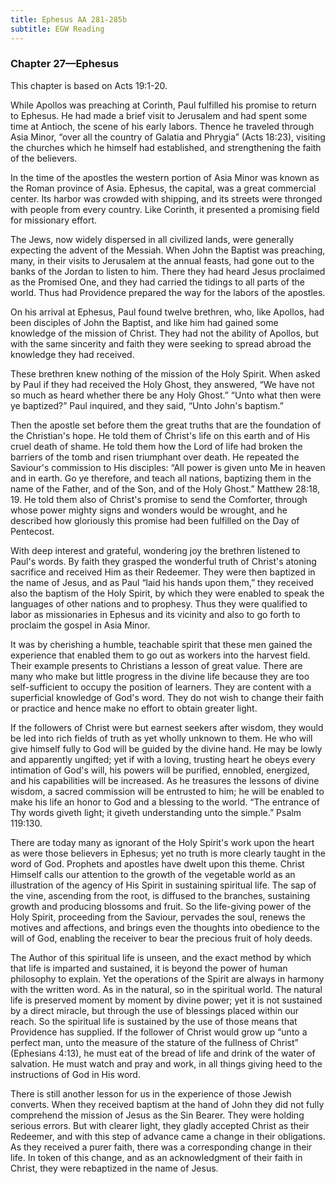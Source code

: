 ```yaml
---
title: Ephesus AA 281-285b
subtitle: EGW Reading
---
```


### Chapter 27—Ephesus

This chapter is based on Acts 19:1-20.

While Apollos was preaching at Corinth, Paul fulfilled his promise to return to Ephesus. He had made a brief visit to Jerusalem and had spent some time at Antioch, the scene of his early labors. Thence he traveled through Asia Minor, “over all the country of Galatia and Phrygia” (Acts 18:23), visiting the churches which he himself had established, and strengthening the faith of the believers.

In the time of the apostles the western portion of Asia Minor was known as the Roman province of Asia. Ephesus, the capital, was a great commercial center. Its harbor was crowded with shipping, and its streets were thronged with people from every country. Like Corinth, it presented a promising field for missionary effort.

The Jews, now widely dispersed in all civilized lands, were generally expecting the advent of the Messiah. When John the Baptist was preaching, many, in their visits to Jerusalem at the annual feasts, had gone out to the banks of the Jordan to listen to him. There they had heard Jesus proclaimed as the Promised One, and they had carried the tidings to all parts of the world. Thus had Providence prepared the way for the labors of the apostles.

On his arrival at Ephesus, Paul found twelve brethren, who, like Apollos, had been disciples of John the Baptist, and like him had gained some knowledge of the mission of Christ. They had not the ability of Apollos, but with the same sincerity and faith they were seeking to spread abroad the knowledge they had received.

These brethren knew nothing of the mission of the Holy Spirit. When asked by Paul if they had received the Holy Ghost, they answered, “We have not so much as heard whether there be any Holy Ghost.” “Unto what then were ye baptized?” Paul inquired, and they said, “Unto John's baptism.”

Then the apostle set before them the great truths that are the foundation of the Christian's hope. He told them of Christ's life on this earth and of His cruel death of shame. He told them how the Lord of life had broken the barriers of the tomb and risen triumphant over death. He repeated the Saviour's commission to His disciples: “All power is given unto Me in heaven and in earth. Go ye therefore, and teach all nations, baptizing them in the name of the Father, and of the Son, and of the Holy Ghost.” Matthew 28:18, 19. He told them also of Christ's promise to send the Comforter, through whose power mighty signs and wonders would be wrought, and he described how gloriously this promise had been fulfilled on the Day of Pentecost.

With deep interest and grateful, wondering joy the brethren listened to Paul's words. By faith they grasped the wonderful truth of Christ's atoning sacrifice and received Him as their Redeemer. They were then baptized in the name of Jesus, and as Paul “laid his hands upon them,” they received also the baptism of the Holy Spirit, by which they were enabled to speak the languages of other nations and to prophesy. Thus they were qualified to labor as missionaries in Ephesus and its vicinity and also to go forth to proclaim the gospel in Asia Minor.

It was by cherishing a humble, teachable spirit that these men gained the experience that enabled them to go out as workers into the harvest field. Their example presents to Christians a lesson of great value. There are many who make but little progress in the divine life because they are too self-sufficient to occupy the position of learners. They are content with a superficial knowledge of God's word. They do not wish to change their faith or practice and hence make no effort to obtain greater light.

If the followers of Christ were but earnest seekers after wisdom, they would be led into rich fields of truth as yet wholly unknown to them. He who will give himself fully to God will be guided by the divine hand. He may be lowly and apparently ungifted; yet if with a loving, trusting heart he obeys every intimation of God's will, his powers will be purified, ennobled, energized, and his capabilities will be increased. As he treasures the lessons of divine wisdom, a sacred commission will be entrusted to him; he will be enabled to make his life an honor to God and a blessing to the world. “The entrance of Thy words giveth light; it giveth understanding unto the simple.” Psalm 119:130.

There are today many as ignorant of the Holy Spirit's work upon the heart as were those believers in Ephesus; yet no truth is more clearly taught in the word of God. Prophets and apostles have dwelt upon this theme. Christ Himself calls our attention to the growth of the vegetable world as an illustration of the agency of His Spirit in sustaining spiritual life. The sap of the vine, ascending from the root, is diffused to the branches, sustaining growth and producing blossoms and fruit. So the life-giving power of the Holy Spirit, proceeding from the Saviour, pervades the soul, renews the motives and affections, and brings even the thoughts into obedience to the will of God, enabling the receiver to bear the precious fruit of holy deeds.

The Author of this spiritual life is unseen, and the exact method by which that life is imparted and sustained, it is beyond the power of human philosophy to explain. Yet the operations of the Spirit are always in harmony with the written word. As in the natural, so in the spiritual world. The natural life is preserved moment by moment by divine power; yet it is not sustained by a direct miracle, but through the use of blessings placed within our reach. So the spiritual life is sustained by the use of those means that Providence has supplied. If the follower of Christ would grow up “unto a perfect man, unto the measure of the stature of the fullness of Christ” (Ephesians 4:13), he must eat of the bread of life and drink of the water of salvation. He must watch and pray and work, in all things giving heed to the instructions of God in His word.

There is still another lesson for us in the experience of those Jewish converts. When they received baptism at the hand of John they did not fully comprehend the mission of Jesus as the Sin Bearer. They were holding serious errors. But with clearer light, they gladly accepted Christ as their Redeemer, and with this step of advance came a change in their obligations. As they received a purer faith, there was a corresponding change in their life. In token of this change, and as an acknowledgment of their faith in Christ, they were rebaptized in the name of Jesus.